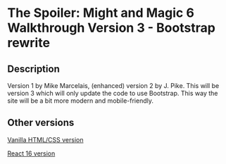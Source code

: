 # The Spoiler: Might and Magic 6 Walkthrough Version 3 - Bootstrap rewrite

## Description

Version 1 by Mike Marcelais, (enhanced) version 2 by J. Pike. This will be version 3 which will only update the code to
use Bootstrap. This way the site will be a bit more modern and mobile-friendly.

## Other versions

[Vanilla HTML/CSS version](https://github.com/szenadam/the-spoiler-mm6-v3-vanilla)

[React 16 version](https://github.com/szenadam/the-spoiler-mm6-v3-react)
